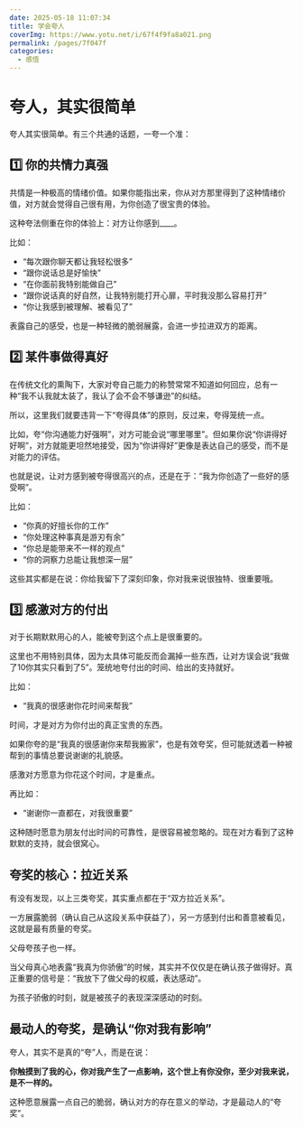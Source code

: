 ```yaml
---
date: 2025-05-18 11:07:34
title: 学会夸人
coverImg: https://www.yotu.net/i/67f4f9fa8a021.png
permalink: /pages/7f047f
categories:
  - 感悟
---
```


# 夸人，其实很简单

夸人其实很简单。有三个共通的话题，一夸一个准：

## 1️⃣ 你的共情力真强

共情是一种极高的情绪价值。如果你能指出来，你从对方那里得到了这种情绪价值，对方就会觉得自己很有用，为你创造了很宝贵的体验。

这种夸法侧重在你的体验上：对方让你感到____。

比如：

- “每次跟你聊天都让我轻松很多”
- “跟你说话总是好愉快”
- “在你面前我特别能做自己”
- “跟你说话真的好自然，让我特别能打开心扉，平时我没那么容易打开”
- “你让我感到被理解、被看见了”

表露自己的感受，也是一种轻微的脆弱展露，会进一步拉进双方的距离。

## 2️⃣ 某件事做得真好

在传统文化的熏陶下，大家对夸自己能力的称赞常常不知道如何回应，总有一种“我不认我就太装了，我认了会不会不够谦逊”的纠结。

所以，这里我们就要违背一下“夸得具体”的原则，反过来，夸得笼统一点。

比如，夸“你沟通能力好强啊”，对方可能会说“哪里哪里”。但如果你说“你讲得好好啊”，对方就能更坦然地接受，因为“你讲得好”更像是表达自己的感受，而不是对能力的评估。

也就是说，让对方感到被夸得很高兴的点，还是在于：“我为你创造了一些好的感受啊”。

比如：

- “你真的好擅长你的工作”
- “你处理这种事真是游刃有余”
- “你总是能带来不一样的观点”
- “你的洞察力总能让我想深一层”

这些其实都是在说：你给我留下了深刻印象，你对我来说很独特、很重要哦。

## 3️⃣ 感激对方的付出

对于长期默默用心的人，能被夸到这个点上是很重要的。

这里也不用特别具体，因为太具体可能反而会漏掉一些东西，让对方误会说“我做了10你其实只看到了5”。笼统地夸付出的时间、给出的支持就好。

比如：

- “我真的很感谢你花时间来帮我”

时间，才是对方为你付出的真正宝贵的东西。

如果你夸的是“我真的很感谢你来帮我搬家”，也是有效夸奖，但可能就透着一种被帮到的事情总要说谢谢的礼貌感。

感激对方愿意为你花这个时间，才是重点。

再比如：

- “谢谢你一直都在，对我很重要”

这种随时愿意为朋友付出时间的可靠性，是很容易被忽略的。现在对方看到了这种默默的支持，就会很窝心。

## 夸奖的核心：拉近关系

有没有发现，以上三类夸奖，其实重点都在于“双方拉近关系”。

一方展露脆弱（确认自己从这段关系中获益了），另一方感到付出和善意被看见，这就是最有质量的夸奖。

父母夸孩子也一样。

当父母真心地表露“我真为你骄傲”的时候，其实并不仅仅是在确认孩子做得好。真正重要的信号是：“我放下了做父母的权威，表达感动”。

为孩子骄傲的时刻，就是被孩子的表现深深感动的时刻。

## 最动人的夸奖，是确认“你对我有影响”

夸人，其实不是真的“夸”人，而是在说：

**你触摸到了我的心，你对我产生了一点影响，这个世上有你没你，至少对我来说，是不一样的。**

这种愿意展露一点自己的脆弱，确认对方的存在意义的举动，才是最动人的“夸奖”。
